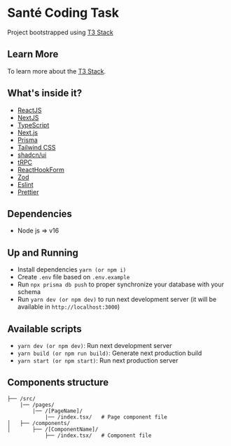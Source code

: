 # Santé Coding Task

Project bootstrapped using [T3 Stack](https://create.t3.gg/)

## Learn More

To learn more about the [T3 Stack](https://create.t3.gg/).

## What's inside it?

- [ReactJS](https://reactjs.org/docs/getting-started.html)
- [NextJS](https://nextjs.org/docs)
- [TypeScript](https://www.typescriptlang.org/)
- [Next.js](https://nextjs.org)
- [Prisma](https://prisma.io)
- [Tailwind CSS](https://tailwindcss.com)
- [shadcn/ui](https://ui.shadcn.com/)
- [tRPC](https://trpc.io)
- [ReactHookForm](https://www.react-hook-form.com/)
- [Zod](https://zod.dev/)
- [Eslint](https://eslint.org/)
- [Prettier](https://prettier.io/)

## Dependencies

- Node js => v16

## Up and Running

- Install dependencies `yarn (or npm i)`
- Create `.env` file based on `.env.example`
- Run `npx prisma db push` to proper synchronize your database with your schema
- Run `yarn dev (or npm dev)` to run next development server (it will be available in `http://localhost:3000`)

## Available scripts

- `yarn dev (or npm dev)`: Run next development server
- `yarn build (or npm run build)`: Generate next production build
- `yarn start (or npm start)`: Run next production server

## Components structure

```
├── /src/
    |── /pages/
        |── /[PageName]/
            |── /index.tsx/   # Page component file
│   ├── /components/
│       ├── /[ComponentName]/
            ├── /index.tsx/   # Component file
```
